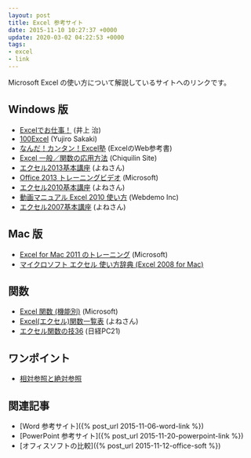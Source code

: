 ```yaml
---
layout: post
title: Excel 参考サイト
date: 2015-11-10 10:27:37 +0000
update: 2020-03-02 04:22:53 +0000
tags:
- excel
- link
---
```

Microsoft Excel の使い方について解説しているサイトへのリンクです。

## Windows 版
- [Excelでお仕事！](http://www.asahi-net.or.jp/~ef2o-inue/top01.html) (井上 治)
- [100Excel](http://www.100excel.com/) (Yujiro Sakaki)
- [なんだ！カンタン！Excel塾](http://kokodane.com/) (ExcelのWeb参考書)
- [Excel 一般／関数の応用方法](http://www.geocities.jp/chiquilin_site/) (Chiquilin Site)
- [エクセル2013基本講座](http://www4.synapse.ne.jp/yone/excel2013/) (よねさん)
- [Office 2013 トレーニングビデオ](http://www.microsoft.com/ja-jp/office/2013/business/training/training-video/default.aspx) (Microsoft)
- [エクセル2010基本講座](http://www4.synapse.ne.jp/yone/excel2010/) (よねさん)
- [動画マニュアル Excel 2010 使い方](http://www.dougamanual.com/blog/230/) (Webdemo Inc)
- [エクセル2007基本講座](http://www.eurus.dti.ne.jp/~yoneyama/Excel2007/) (よねさん)

## Mac 版
- [Excel for Mac 2011 のトレーニング](https://support.office.com/ja-JP/article/Excel-for-Mac-2011-%E3%81%AE%E3%83%88%E3%83%AC%E3%83%BC%E3%83%8B%E3%83%B3%E3%82%B0-cd3c1744-2cd8-47db-8250-c0c0d100e20c) (Microsoft)
- [マイクロソフト エクセル 使い方辞典 (Excel 2008 for Mac)](http://www.openspc2.org/reibun/Excel2008/)

## 関数
- [Excel 関数 (機能別)](https://support.office.com/ja-jp/article/Excel-%E9%96%A2%E6%95%B0-%E6%A9%9F%E8%83%BD%E5%88%A5-5f91f4e9-7b42-46d2-9bd1-63f26a86c0eb) (Microsoft)
- [Excel(エクセル)関数一覧表](http://www.eurus.dti.ne.jp/~yoneyama/Excel/kansu/itiran.html)  (よねさん)
- [エクセル関数の技36](http://pc.nikkeibp.co.jp/pc21/tech/excel36/) (日経PC21)

## ワンポイント
- [相対参照と絶対参照](https://sekika.github.io/2015/10/23/excel-absolute-reference/)

## 関連記事
- [Word 参考サイト]({% post_url 2015-11-06-word-link %})
- [PowerPoint 参考サイト]({% post_url 2015-11-20-powerpoint-link %})
- [オフィスソフトの比較]({% post_url 2015-11-12-office-soft %})
